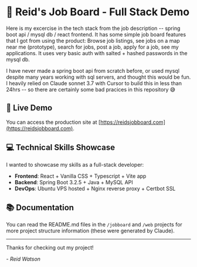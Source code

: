 # 🌟 Reid's Job Board - Full Stack Demo

Here is my excercise in the tech stack from the job description -- spring boot api / mysql db / react frontend. It has some simple job board features that I got from using the product: Browse job listings, see jobs on a map near me (prototype), search for jobs, post a job, apply for a job, see my applications. It uses very basic auth with salted + hashed passwords in the mysql db.

I have never made a spring boot api from scratch before, or used mysql despite many years working with sql servers, and thought this would be fun. I heavily relied on Claude sonnet 3.7 with Cursor to build this in less than 24hrs -- so there are certainly some bad pracices in this repository 😅

## 🔗 Live Demo

You can access the production site at [https://reidsjobboard.com](https://reidsjobboard.com).

## 💻 Technical Skills Showcase

I wanted to showcase my skills as a full-stack developer:

- **Frontend**: React + Vanilla CSS + Typescript + Vite app
- **Backend**: Spring Boot 3.2.5 + Java + MySQL API
- **DevOps**: Ubuntu VPS hosted + Nginx reverse proxy + Certbot SSL

## 📚 Documentation

You can read the README.md files in the `/jobboard` and `/web` projects for more project structure information (these were generated by Claude).

---

Thanks for checking out my project!

*- Reid Watson*